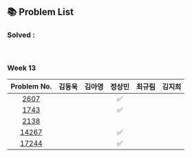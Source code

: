 ## 📚 Problem List 

### Solved : 

<br>

### Week 13

|Problem No.|김동욱|김아영|정상민|최규림|김지희|
|:-----------:|:-----:|:----:|:----:|:----:|:----:|
|[2607](https://www.acmicpc.net/problem/2607)|   |   | ✅ |  |  |
|[1743](https://www.acmicpc.net/problem/1743)|   |   | ✅ |  |  |
|[2138](https://www.acmicpc.net/problem/2138)|   |   |  |  |  |
|[14267](https://www.acmicpc.net/problem/14267)|   |   |✅  |  |  |
|[17244](https://www.acmicpc.net/problem/17244)|   |  | ✅ |  | |


